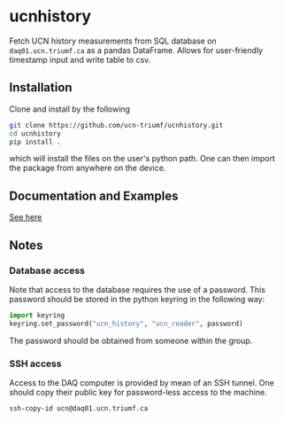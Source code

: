 # ucnhistory

Fetch UCN history measurements from SQL database on `daq01.ucn.triumf.ca` as a pandas DataFrame. Allows for user-friendly timestamp input and write table to csv.

## Installation

Clone and install by the following

```bash
git clone https://github.com/ucn-triumf/ucnhistory.git
cd ucnhistory
pip install .
```

which will install the files on the user's python path. One can then import the package from anywhere on the device.

## Documentation and Examples

[See here](docs/ucnhistory/ucnhistory.md)

## Notes

### Database access

Note that access to the database requires the use of a password. This password should be stored in the python keyring in the following way:

```python
import keyring
keyring.set_password("ucn_history", "ucn_reader", password)
```

The password should be obtained from someone within the group.

### SSH access

Access to the DAQ computer is provided by mean of an SSH tunnel. One should copy their public key for password-less access to the machine.

```bash
ssh-copy-id ucn@daq01.ucn.triumf.ca
```